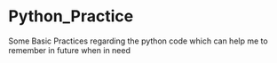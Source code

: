 # Python_Practice
Some Basic Practices regarding the python code which can help me to remember in future when in need

